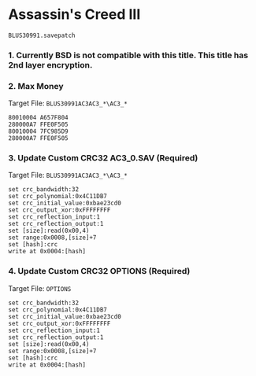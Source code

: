#  Assassin's Creed III 

`BLUS30991.savepatch`

### 1.  Currently BSD is not compatible with this title. This title has 2nd layer encryption.
### 2. Max Money

Target File: `BLUS30991AC3AC3_*\AC3_*`

```
80010004 A657F804
280000A7 FFE0F505
80010004 7FC985D9
280000A7 FFE0F505
```

### 3. Update Custom CRC32 AC3_0.SAV (Required)

Target File: `BLUS30991AC3AC3_*\AC3_*`

```
set crc_bandwidth:32
set crc_polynomial:0x4C11DB7
set crc_initial_value:0xbae23cd0
set crc_output_xor:0xFFFFFFFF
set crc_reflection_input:1
set crc_reflection_output:1
set [size]:read(0x00,4)
set range:0x0008,[size]+7
set [hash]:crc
write at 0x0004:[hash]
```

### 4. Update Custom CRC32 OPTIONS (Required)

Target File: `OPTIONS`

```
set crc_bandwidth:32
set crc_polynomial:0x4C11DB7
set crc_initial_value:0xbae23cd0
set crc_output_xor:0xFFFFFFFF
set crc_reflection_input:1
set crc_reflection_output:1
set [size]:read(0x00,4)
set range:0x0008,[size]+7
set [hash]:crc
write at 0x0004:[hash]
```

